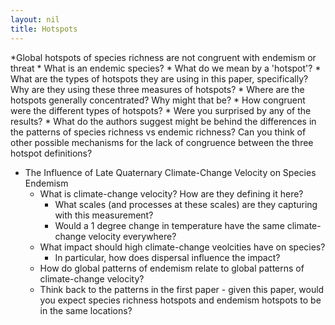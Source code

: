 ```yaml
---
layout: nil
title: Hotspots
---
```


*Global hotspots of species richness are not congruent with endemism or threat
    * What is an endemic species?
    * What do we mean by a 'hotspot'? 
    * What are the types of hotspots they are using in this paper, specifically? Why are they using these three measures of hotspots?
    * Where are the hotspots generally concentrated? Why might that be?
    * How congruent were the different types of hotspots?
    * Were you surprised by any of the results?
    * What do the authors suggest might be behind the differences in the patterns of species richness vs endemic richness? Can you think of other possible mechanisms for the lack of congruence between the three hotspot definitions?
    
* The Influence of Late Quaternary Climate-Change Velocity on Species Endemism
    * What is climate-change velocity? How are they defining it here?
        * What scales (and processes at these scales) are they capturing with this measurement?
        * Would a 1 degree change in temperature have the same climate-change velocity everywhere?
    * What impact should high climate-change veolcities have on species?
        * In particular, how does dispersal influence the impact?
    * How do global patterns of endemism relate to global patterns of climate-change velocity?
    * Think back to the patterns in the first paper - given this paper, would you expect species richness hotspots and endemism hotspots to be in the same locations?
    
